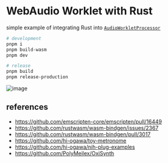 # WebAudio Worklet with Rust

simple example of integrating Rust into [`AudioWorkletProcessor`](https://developer.mozilla.org/en-US/docs/Web/API/AudioWorkletProcessor)

```sh
# development
pnpm i
pnpm build-wasm
pnpm dev

# release
pnpm build
pnpm release-production
```

![image](https://user-images.githubusercontent.com/4232207/210296586-61ad5432-4d60-45b2-822f-1518e698b257.png)

## references

- https://github.com/emscripten-core/emscripten/pull/16449
- https://github.com/rustwasm/wasm-bindgen/issues/2367
- https://github.com/rustwasm/wasm-bindgen/pull/3017
- https://github.com/hi-ogawa/toy-metronome
- https://github.com/hi-ogawa/nih-plug-examples
- https://github.com/PolyMeilex/OxiSynth
